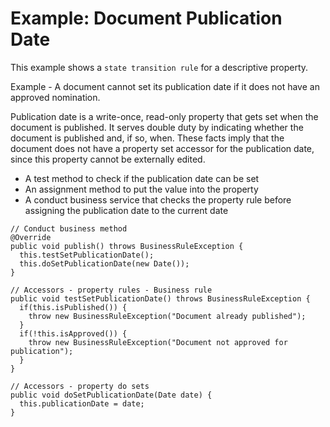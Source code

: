 # Example: Document Publication Date

This example shows a `state transition rule` for a descriptive property.

Example - A document cannot set its publication date if it does not have an approved nomination.

Publication date is a write-once, read-only property that gets set when the document is published. It serves double duty by indicating whether the document is published and, if so, when. These facts imply that the document does not have a property set accessor for the publication date, since this property cannot be externally edited.

- A test method to check if the publication date can be set
- An assignment method to put the value into the property
- A conduct business service that checks the property rule before assigning the publication date to the current date

```
// Conduct business method
@Override
public void publish() throws BusinessRuleException {
  this.testSetPublicationDate();
  this.doSetPublicationDate(new Date());
}

// Accessors - property rules - Business rule
public void testSetPublicationDate() throws BusinessRuleException {
  if(this.isPublished()) {
    throw new BusinessRuleException("Document already published");
  }
  if(!this.isApproved()) {
    throw new BusinessRuleException("Document not approved for publication");
  }
}

// Accessors - property do sets
public void doSetPublicationDate(Date date) {
  this.publicationDate = date;
}
```
